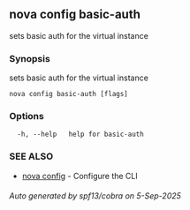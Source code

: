 ## nova config basic-auth

sets basic auth for the virtual instance

### Synopsis

sets basic auth for the virtual instance

```
nova config basic-auth [flags]
```

### Options

```
  -h, --help   help for basic-auth
```

### SEE ALSO

* [nova config](nova_config.md)	 - Configure the CLI

###### Auto generated by spf13/cobra on 5-Sep-2025
